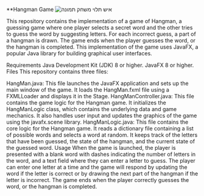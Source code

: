**Hangman Game
![איש תלוי משחק תמונה](https://user-images.githubusercontent.com/125824958/221406135-78c487c5-a4ee-4512-9c90-eb61b24d0e31.png)

This repository contains the implementation of a game of Hangman, 
a guessing game where one player selects a secret word and the other tries to guess the word by suggesting letters. 
For each incorrect guess, a part of a hangman is drawn. 
The game ends when the player guesses the word, or the hangman is completed. 
This implementation of the game uses JavaFX, a popular Java library for building graphical user interfaces.

Requirements
Java Development Kit (JDK) 8 or higher.
JavaFX 8 or higher.
Files
This repository contains three files:

HangMan.java: This file launches the JavaFX application and sets up the main window of the game. 
It loads the HangMan.fxml file using a FXMLLoader and displays it in the Stage.
HangManController.java: This file contains the game logic for the Hangman game. 
It initializes the HangManLogic class, which contains the underlying data and game mechanics. It also handles user input and updates the graphics of the game using the javafx.scene library.
HangManLogic.java: This file contains the core logic for the Hangman game. 
It reads a dictionary file containing a list of possible words and selects a word at random. It keeps track of the letters that have been guessed, the state of the hangman, and the current state of the guessed word.
Usage
When the game is launched, the player is presented with a blank word with dashes indicating the number of letters in the word, 
and a text field where they can enter a letter to guess. 
The player can enter one letter at a time and the game will respond by updating the word if the letter is correct or by drawing the next part of the hangman 
if the letter is incorrect. The game ends when the player correctly guesses the word, or the hangman is completed.
